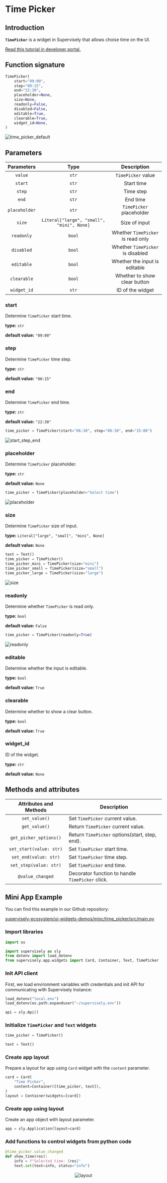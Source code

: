 # Time Picker

## Introduction

**`TimePicker`** is a widget in Supervisely that allows choise time on the UI.

[Read this tutorial in developer portal.](https://developer.supervise.ly/app-development/widgets/charts-and-plots/timepicker)

## Function signature

```python
TimePicker(
    start="09:00",
    step="00:15",
    end="22:30",
    placeholder=None,
    size=None,
    readonly=False,
    disabled=False,
    editable=True,
    clearable=True,
    widget_id=None,
)
```

![time_picker_default](https://user-images.githubusercontent.com/120389559/226362544-665389df-e819-4bc2-908c-8b1b6effaf84.gif)

## Parameters

|  Parameters   |                   Type                    |            Description            |
| :-----------: | :---------------------------------------: | :-------------------------------: |
|    `value`    |                   `str`                   |        `TimePicker` value         |
|    `start`    |                   `str`                   |            Start time             |
|    `step`     |                   `str`                   |             Time step             |
|     `end`     |                   `str`                   |             End time              |
| `placeholder` |                   `str`                   |     `TimePicker` placeholder      |
|    `size`     | `Literal["large", "small", "mini", None]` |           Size of input           |
|  `readonly`   |                  `bool`                   | Whether `TimePicker` is read only |
|  `disabled`   |                  `bool`                   | Whether `TimePicker` is disabled  |
|  `editable`   |                  `bool`                   |   Whether the input is editable   |
|  `clearable`  |                  `bool`                   |   Whether to show clear button    |
|  `widget_id`  |                   `str`                   |         ID of the widget          |

### start

Determine `TimePicker` start time.

**type:** `str`

**default value:** `"09:00"`

### step

Determine `TimePicker` time step.

**type:** `str`

**default value:** `"00:15"`

### end

Determine `TimePicker` end time.

**type:** `str`

**default value:** `"22:30"`

```python
time_picker = TimePicker(start="06:30", step="00:30", end="15:00")
```

![start_step_end](https://user-images.githubusercontent.com/120389559/226368722-3419a5fc-7a7d-401b-8084-0138209007ce.gif)

### placeholder

Determine `TimePicker` placeholder.

**type:** `str`

**default value:** `None`

```python
time_picker = TimePicker(placeholder="Select time")
```

![placeholder](https://user-images.githubusercontent.com/120389559/226362933-1da5a4c1-d9a6-4ba3-85d2-831afb42e074.png)

### size

Determine `TimePicker` size of input.

**type:** `Literal["large", "small", "mini", None]`

**default value:** `None`

```python
text = Text()
time_picker = TimePicker()
time_picker_mini = TimePicker(size="mini")
time_picker_small = TimePicker(size="small")
time_picker_large = TimePicker(size="large")
```

![size](https://user-images.githubusercontent.com/120389559/226363690-95e2def4-9154-44ef-8469-f0b4132e76e1.png)

### readonly

Determine whether `TimePicker` is read only.

**type:** `bool`

**default value:** `False`

```python
time_picker = TimePicker(readonly=True)
```

![readonly](https://user-images.githubusercontent.com/120389559/226364643-d1f00154-accb-461f-a26a-971fa3a103e2.gif)

### editable

Determine whether the input is editable.

**type:** `bool`

**default value:** `True`

### clearable

Determine whether to show a clear button.

**type:** `bool`

**default value:** `True`

### widget_id

ID of the widget.

**type:** `str`

**default value:** `None`

## Methods and attributes

| Attributes and Methods  | Description                                      |
| :---------------------: | ------------------------------------------------ |
|      `set_value()`      | Set `TimePicker` current value.                  |
|      `get_value()`      | Return `TimePicker` current value.               |
| `get_picker_options()`  | Return `TimePicker` options(start, step, end).   |
| `set_start(value: str)` | Set `TimePicker` start time.                     |
|  `set_end(value: str)`  | Set `TimePicker` time step.                      |
| `set_step(value: str)`  | Set `TimePicker` end time.                       |
|    `@value_changed`     | Decorator function to handle `TimePicker` click. |

## Mini App Example

You can find this example in our Github repository:

[supervisely-ecosystem/ui-widgets-demos/misc/time_picker/src/main.py](https://github.com/supervisely-ecosystem/ui-widgets-demos/blob/master/misc/time_picker/src/main.py)

### Import libraries

```python
import os

import supervisely as sly
from dotenv import load_dotenv
from supervisely.app.widgets import Card, Container, Text, TimePicker
```

### Init API client

First, we load environment variables with credentials and init API for communicating with Supervisely Instance:

```python
load_dotenv("local.env")
load_dotenv(os.path.expanduser("~/supervisely.env"))

api = sly.Api()
```

### Initialize `TimePicker` and `Text` widgets

```python
time_picker = TimePicker()

text = Text()
```

### Create app layout

Prepare a layout for app using `Card` widget with the `content` parameter.

```python
card = Card(
    "Time Picker",
    content=Container([time_picker, text]),
)
layout = Container(widgets=[card])
```

### Create app using layout

Create an app object with layout parameter.

```python
app = sly.Application(layout=card)
```

### Add functions to control widgets from python code

```python
@time_picker.value_changed
def show_time(res):
    info = f"Selected time: {res}"
    text.set(text=info, status="info")
```

<p align="center">
  <img src="https://user-images.githubusercontent.com/120389559/226366974-06d6fde5-11cc-4cdf-b743-93bf378b67fa.gif" alt="layout" />
</p>
